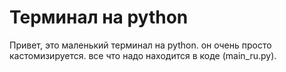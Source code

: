 # Терминал на python
Привет, это маленький терминал на python.
он очень просто кастомизируется.
все что надо находится в коде (main_ru.py).